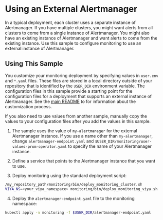 # Using an External Alertmanager

In a typical deployment, each cluster uses a separate instance of Alertmanager. If you have multiple clusters, you might want alerts from all clusters to come from a single instance of Alertmanager. You might also have an existing instance of Alertmanager and want alerts to come from the existing instance. Use this sample to configure monitoring to use an external instance of Alertmanager.

## Using This Sample

You customize your monitoring deployment by specifying values in `user.env` and `*.yaml` files. These files are stored in a local directory outside of your repository that is identified by the `USER_DIR` environment variable. The configuration files in this sample provide a starting point for the configuration files for a deployment that supports an external instance of Alertmanager. See the 
[main README](../../README.md#customization) to for information about the customization process.

If you also need to use values from another sample, manually copy the values to your configuration files after you add the values in this sample. 

1. The sample uses the value of `my-alertmanager` for the external Alertmanager instance. If you use a name other than `my-alertmanager`, change `alertmanager-endpoint.yaml` and `$USER_DIR/monitoring/user-values-prom-operator.yaml` to specify the name of your Alertmanager instance.

2. Define a service that points to the Alertmanager instance that you want to use.

3. Deploy monitoring using the standard deployment script:

```bash
/my_repository_path/monitoring/bin/deploy_monitoring_cluster.sh
VIYA_NS=<your_viya_namespace> monitoring/bin/deploy_monitoring_viya.sh
``` 

4. Deploy the `alertmanager-endpoint.yaml` file to the monitoring namespace:

```bash
kubectl apply -n monitoring -f $USER_DIR/alertmanager-endpoint.yaml
```




